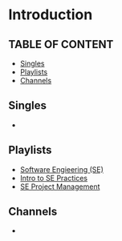 # Introduction

## TABLE OF CONTENT
- [Singles](#Singles)
- [Playlists](#Playlists)
- [Channels](#Channels)

## Singles
-

## Playlists
- [Software Engieering (SE)](https://www.youtube.com/playlist?list=PLrjkTql3jnm9b5nr-ggx7Pt1G4UAHeFlJ)
- [Intro to SE Practices](https://www.youtube.com/playlist?list=PLJhTWoCm8I6DoBCXZh6kI8CTik5jBO9Q9)
- [SE Project Management](https://www.youtube.com/playlist?list=PLQ-nEJNYlEV29CBLzIDxcogm6CEZjVad2)
  
## Channels
-
